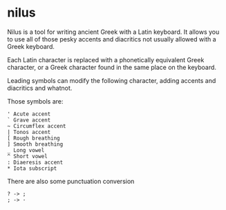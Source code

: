 # nilus

Nilus is a tool for writing ancient Greek with a Latin keyboard. It allows you to use all of those pesky accents and diacritics not usually allowed with a Greek keyboard.

Each Latin character is replaced with a phonetically equivalent Greek character, or a Greek character found in the same place on the keyboard.

Leading symbols can modify the following character, adding accents and diacritics and whatnot.

Those symbols are:

```
' Acute accent
` Grave accent
~ Circumflex accent
| Tonos accent
[ Rough breathing
] Smooth breathing
_ Long vowel
^ Short vowel
: Diaeresis accent
* Iota subscript
```

There are also some punctuation conversion

```
? -> ;
; -> ·
```
